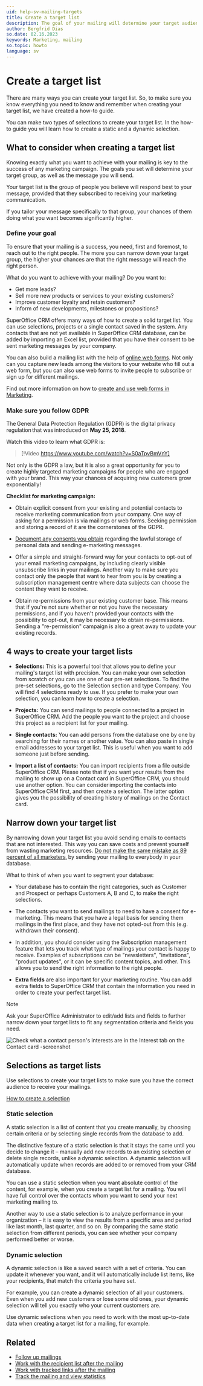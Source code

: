 ```yaml
---
uid: help-sv-mailing-targets
title: Create a target list
description: The goal of your mailing will determine your target audience. After you know what you want to achieve with your mailing, you will need to create a specific target list.
author: Bergfrid Dias
so.date: 02.16.2023
keywords: Marketing, mailing
so.topic: howto
language: sv
---
```


# Create a target list

There are many ways you can create your target list. So, to make sure you know everything you need to know and remember when creating your target list, we have created a how-to guide.

You can make two types of selections to create your target list. In the how-to guide you will learn how to create a static and a dynamic selection.

## What to consider when creating a target list

Knowing exactly what you want to achieve with your mailing is key to the success of any marketing campaign. The goals you set will determine your target group, as well as the message you will send.

Your target list is the group of people you believe will respond best to your message, provided that they subscribed to receiving your marketing communication.

If you tailor your message specifically to that group, your chances of them doing what you want becomes significantly higher.

### Define your goal

To ensure that your mailing is a success, you need, first and foremost, to reach out to the right people. The more you can narrow down your target group, the higher your chances are that the right message will reach the right person.

What do you want to achieve with your mailing? Do you want to:

* Get more leads?
* Sell more new products or services to your existing customers?
* Improve customer loyalty and retain customers?
* Inform of new developments, milestones or propositions?

SuperOffice CRM offers many ways of how to create a solid target list. You can use selections, projects or a single contact saved in the system. Any contacts that are not yet available in SuperOffice CRM database, can be added by importing an Excel list, provided that you have their consent to be sent marketing messages by your company.

You can also build a mailing list with the help of [online web forms][3]. Not only can you capture new leads among the visitors to your website who fill out a web form, but you can also use web forms to invite people to subscribe or sign up for different mailings.

Find out more information on how to [create and use web forms in Marketing][4].

### Make sure you follow GDPR

The General Data Protection Regulation (GDPR) is the digital privacy regulation that was introduced on **May 25, 2018**.

Watch this video to learn what GDPR is:

<!-- markdownlint-disable-next-line MD034 DOCSMD007 -->
> [!Video https://www.youtube.com/watch?v=S0aTpvBmVnY]

Not only is the GDPR a law, but it is also a great opportunity for you to create highly targeted marketing campaigns for people who are engaged with your brand. This way your chances of acquiring new customers grow exponentially!

**Checklist for marketing campaign:**

* Obtain explicit consent from your existing and potential contacts to receive marketing communication from your company. One way of asking for a permission is via mailings or web forms. Seeking permission and storing a record of it are the cornerstones of the GDPR.

* [Document any consents you obtain][5] regarding the lawful storage of personal data and sending e-marketing messages.

* Offer a simple and straight-forward way for your contacts to opt-out of your email marketing campaigns, by including clearly visible unsubscribe links in your mailings. Another way to make sure you contact only the people that want to hear from you is by creating a subscription management centre where data subjects can choose the content they want to receive.

* Obtain re-permissions from your existing customer base. This means that if you're not sure whether or not you have the necessary permissions, and if you haven't provided your contacts with the possibility to opt-out, it may be necessary to obtain re-permissions. Sending a "re-permission" campaign is also a great away to update your existing records.

## 4 ways to create your target lists

* **Selections:** This is a powerful tool that allows you to define your mailing's target list with precision. You can make your own selection from scratch or you can use one of our pre-set selections. To find the pre-set selections, go to the Selection section and type Company. You will find 4 selections ready to use. If you prefer to make your own selection, you can learn how to create a selection.

* **Projects:** You can send mailings to people connected to a project in SuperOffice CRM. Add the people you want to the project and choose this project as a recipient list for your mailing.

* **Single contacts:** You can add persons from the database one by one by searching for their names or another value. You can also paste in single email addresses to your target list. This is useful when you want to add someone just before sending.

* **Import a list of contacts:** You can import recipients from a file outside SuperOffice CRM. Please note that if you want your results from the mailing to show up on a Contact card in SuperOffice CRM, you should use another option. You can consider importing the contacts into SuperOffice CRM first, and then create a selection. The latter option gives you the possibility of creating history of mailings on the Contact card.

## Narrow down your target list

By narrowing down your target list you avoid sending emails to contacts that are not interested. This way you can save costs and prevent yourself from wasting marketing resources. [Do not make the same mistake as 89 percent of all marketers][1], by sending your mailing to everybody in your database.

What to think of when you want to segment your database:

* Your database has to contain the right categories, such as Customer and Prospect or perhaps Customers A, B and C, to make the right selections.

* The contacts you want to send mailings to need to have a consent for e-marketing. This means that you have a legal basis for sending them mailings in the first place, and they have not opted-out from this (e.g. withdrawn their consent).

* In addition, you should consider using the Subscription management feature that lets you track what type of mailings your contact is happy to receive. Examples of subscriptions can be "newsletters", "invitations", "product updates", or it can be specific content topics, and other. This allows you to send the right information to the right people.

* **Extra fields** are also important for your marketing routine. You can add extra fields to SuperOffice CRM that contain the information you need in order to create your perfect target list.

> [!NOTE]
> Ask your SuperOffice Administrator to edit/add lists and fields to further narrow down your target lists to fit any segmentation criteria and fields you need.

![Check what a contact person's interests are in the Interest tab on the Contact card -screenshot][img1]

## Selections as target lists

Use selections to create your target lists to make sure you have the correct audience to receive your mailings.

[How to create a selection][2]

### Static selection

A static selection is a list of content that you create manually, by choosing certain criteria or by selecting single records from the database to add.

The distinctive feature of a static selection is that it stays the same until you decide to change it – manually add new records to an existing selection or delete single records, unlike a dynamic selection. A dynamic selection will automatically update when records are added to or removed from your CRM database.

You can use a static selection when you want absolute control of the content, for example, when you create a target list for a mailing. You will have full control over the contacts whom you want to send your next marketing mailing to.

Another way to use a static selection is to analyze performance in your organization – it is easy to view the results from a specific area and period like last month, last quarter, and so on. By comparing the same static selection from different periods, you can see whether your company performed better or worse.

### Dynamic selection

A dynamic selection is like a saved search with a set of criteria. You can update it whenever you want, and it will automatically include list items, like your recipients, that match the criteria you have set.

For example, you can create a dynamic selection of all your customers. Even when you add new customers or lose some old ones, your dynamic selection will tell you exactly who your current customers are.

Use dynamic selections when you need to work with the most up-to-date data when creating a target list for a mailing, for example.

## Related

* [Follow up mailings][6]
* [Work with the recipient list after the mailing][8]
* [Work with tracked links after the mailing][9]
* [Track the mailing and view statistics][7]

<!-- Referenced links -->
[1]: https://www.superoffice.com/blog/email-marketing-segmentation-mistake/
[2]: ../../../../search-options/selection/learn/create/index.md
[3]: https://www.superoffice.co.uk/resources/articles/integrated-web-forms/
[4]: ../../../forms/learn/create.md
[5]: ../../../../admin/lists/learn/privacy-legal-base-add.md
[6]: ../follow-up/index.md
[7]: ../follow-up/view-statistics.md
[8]: ../follow-up/look-at-recipient-list.md
[9]: ../../../tracked-links/learn/explore-clicks.md

<!-- Referenced images -->
[img1]: media/abigails-contact-card-interests.png

